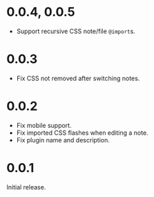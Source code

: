 # 0.0.4, 0.0.5

- Support recursive CSS note/file `@import`s.

# 0.0.3

- Fix CSS not removed after switching notes.

# 0.0.2

- Fix mobile support.
- Fix imported CSS flashes when editing a note.
- Fix plugin name and description.

# 0.0.1

Initial release.